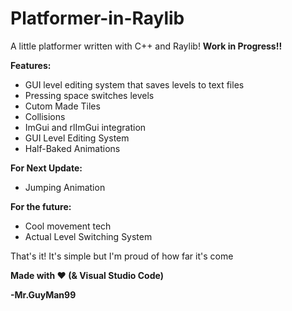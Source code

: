 # Platformer-in-Raylib
A little platformer written with C++ and Raylib!
**Work in Progress!!**

**Features:**
  
  - GUI level editing system that saves levels to text files
  - Pressing space switches levels
  - Cutom Made Tiles
  - Collisions
  - ImGui and rlImGui integration
  - GUI Level Editing System  
  - Half-Baked Animations
  
**For Next Update:**
  
  - Jumping Animation

**For the future:**

  - Cool movement tech
  - Actual Level Switching System

That's it! It's simple but I'm proud of how far it's come

**Made with ❤️ (& Visual Studio Code)**

**-Mr.GuyMan99**
